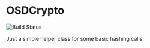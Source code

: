 OSDCrypto
=========

![Build Status](https://travis-ci.org/OpenSkyDev/OSDCrypto.svg?branch=master)

Just a simple helper class for some basic hashing calls.
